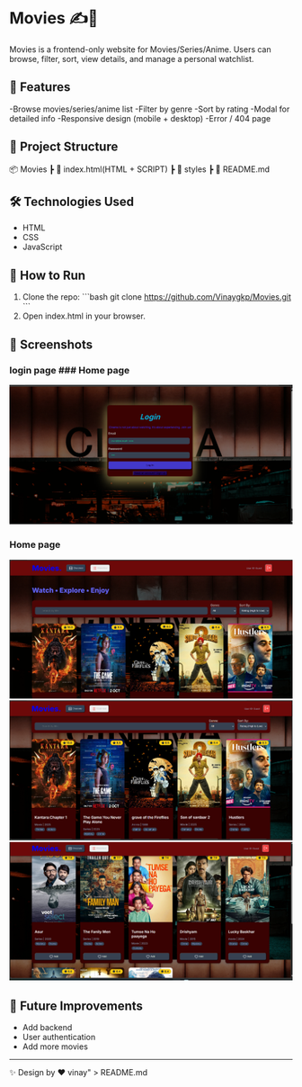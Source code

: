# Movies ✍️🤖

Movies is a frontend-only website for Movies/Series/Anime. Users can browse, filter, sort, view details, and manage a personal watchlist.

## 🚀 Features

-Browse movies/series/anime list
-Filter by genre
-Sort by rating
-Modal for detailed info
-Responsive design (mobile + desktop)
-Error / 404 page

## 📂 Project Structure
📦 Movies
 ┣ 📂 index.html(HTML + SCRIPT)
 ┣ 📂 styles
 ┣ 📜 README.md

## 🛠️ Technologies Used
- HTML  
- CSS  
- JavaScript

## 🔧 How to Run
1. Clone the repo:
   \`\`\`bash
   git clone  https://github.com/Vinaygkp/Movies.git
   \`\`\`
2. Open index.html in your browser.  

## 📸 Screenshots
### login page ### Home page
![Screenshot](login.png/)
### Home page
 ![Screenshot](home1.png/)
 ![Screenshot](home2.png/)
 ![Screenshot](home3.png/)

## 📌 Future Improvements
- Add backend 
- User authentication  
- Add more movies 

---

✨ Design by ❤️ vinay" > README.md
